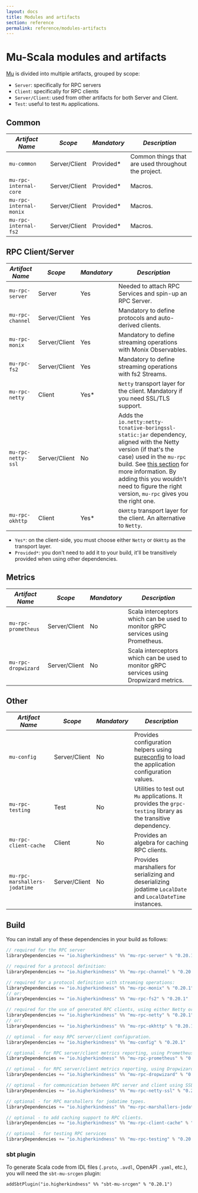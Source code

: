 ```yaml
---
layout: docs
title: Modules and artifacts
section: reference
permalink: reference/modules-artifacts
---
```


# Mu-Scala modules and artifacts

[Mu] is divided into multiple artifacts, grouped by scope:

* `Server`: specifically for RPC servers
* `Client`: specifically for RPC clients
* `Server/Client`: used from other artifacts for both Server and Client.
* `Test`: useful to test `Mu` applications.

## Common

| *Artifact Name*  | *Scope*  | *Mandatory*  | *Description*  |
|---|---|---|---|
| `mu-common`  | Server/Client  | Provided*  | Common things that are used throughout the project.  |
| `mu-rpc-internal-core`  | Server/Client  | Provided*  | Macros.  |
| `mu-rpc-internal-monix`  | Server/Client  | Provided*  | Macros.  |
| `mu-rpc-internal-fs2`  | Server/Client  | Provided*  | Macros.  |

## RPC Client/Server

| *Artifact Name*  | *Scope*  | *Mandatory*  | *Description*  |
|---|---|---|---|
| `mu-rpc-server`  | Server  | Yes  | Needed to attach RPC Services and spin-up an RPC Server. |
| `mu-rpc-channel`  | Server/Client  | Yes  | Mandatory to define protocols and auto-derived clients. |
| `mu-rpc-monix`  | Server/Client  | Yes  | Mandatory to define streaming operations with Monix Observables. |
| `mu-rpc-fs2`  | Server/Client  | Yes  | Mandatory to define streaming operations with fs2 Streams. |
| `mu-rpc-netty`  | Client  | Yes*  | `Netty` transport layer for the client. Mandatory if you need SSL/TLS support. |
| `mu-rpc-netty-ssl`  | Server/Client  | No  | Adds the `io.netty:netty-tcnative-boringssl-static:jar` dependency, aligned with the Netty version (if that's the case) used in the `mu-rpc` build. See [this section](https://github.com/grpc/grpc-java/blob/master/SECURITY.md#netty) for more information. By adding this you wouldn't need to figure the right version, `mu-rpc` gives you the right one. |
| `mu-rpc-okhttp`  | Client  | Yes*  | `OkHttp` transport layer for the client. An alternative to `Netty`. |

* `Yes*`: on the client-side, you must choose either `Netty` or `OkHttp` as the transport layer.
* `Provided*`: you don't need to add it to your build, it'll be transitively provided when using other dependencies.

## Metrics

| *Artifact Name*   | *Scope*  | *Mandatory*  | *Description*  |
|---|---|---|---|
| `mu-rpc-prometheus`  | Server/Client  | No  | Scala interceptors which can be used to monitor gRPC services using Prometheus.  |
| `mu-rpc-dropwizard`  | Server/Client  | No  | Scala interceptors which can be used to monitor gRPC services using Dropwizard metrics.  |

## Other

| *Artifact Name*  | *Scope*  | *Mandatory*  | *Description*  |
|---|---|---|---|
| `mu-config`  | Server/Client  | No  | Provides configuration helpers using [pureconfig] to load the application configuration values.  |
| `mu-rpc-testing`  | Test  | No  | Utilities to test out `Mu` applications. It provides the `grpc-testing` library as the transitive dependency.  |
| `mu-rpc-client-cache`  | Client  | No  | Provides an algebra for caching RPC clients.  |
| `mu-rpc-marshallers-jodatime`  | Server/Client  | No  | Provides marshallers for serializing and deserializing jodatime `LocalDate` and `LocalDateTime` instances.  |

## Build
You can install any of these dependencies in your build as follows:

[comment]: # (Start Replace)

```scala
// required for the RPC server
libraryDependencies += "io.higherkindness" %% "mu-rpc-server" % "0.20.1"

// required for a protocol definition:
libraryDependencies += "io.higherkindness" %% "mu-rpc-channel" % "0.20.1"

// required for a protocol definition with streaming operations:
libraryDependencies += "io.higherkindness" %% "mu-rpc-monix" % "0.20.1"
// or:
libraryDependencies += "io.higherkindness" %% "mu-rpc-fs2" % "0.20.1"

// required for the use of generated RPC clients, using either Netty or OkHttp as transport layer:
libraryDependencies += "io.higherkindness" %% "mu-rpc-netty" % "0.20.1"
// or:
libraryDependencies += "io.higherkindness" %% "mu-rpc-okhttp" % "0.20.1"

// optional - for easy RPC server/client configuration.
libraryDependencies += "io.higherkindness" %% "mu-config" % "0.20.1"

// optional - for RPC server/client metrics reporting, using Prometheus.
libraryDependencies += "io.higherkindness" %% "mu-rpc-prometheus" % "0.20.1"

// optional - for RPC server/client metrics reporting, using Dropwizard.
libraryDependencies += "io.higherkindness" %% "mu-rpc-dropwizard" % "0.20.1"

// optional - for communication between RPC server and client using SSL/TLS.
libraryDependencies += "io.higherkindness" %% "mu-rpc-netty-ssl" % "0.20.1"

// optional - for RPC marshallers for jodatime types.
libraryDependencies += "io.higherkindness" %% "mu-rpc-marshallers-jodatime" % "0.20.1"

// optional - to add caching support to RPC clients.
libraryDependencies += "io.higherkindness" %% "mu-rpc-client-cache" % "0.20.1"

// optional - for testing RPC services
libraryDependencies += "io.higherkindness" %% "mu-rpc-testing" % "0.20.1" % Test
```

### sbt plugin

To generate Scala code from IDL files (`.proto`, `.avdl`, OpenAPI `.yaml`,
etc.), you will need the `sbt-mu-srcgen` plugin:

```
addSbtPlugin("io.higherkindness" %% "sbt-mu-srcgen" % "0.20.1")
```

[comment]: # (End Replace)



[Avro]: https://avro.apache.org/
[FS2]: https://github.com/functional-streams-for-scala/fs2
[gRPC]: https://grpc.io/
[Monix]: https://monix.io/
[Mu]: https://github.com/higherkindness/mu-scala
[OpenAPI]: https://swagger.io/docs/specification/about/
[Protobuf]: https://developers.google.com/protocol-buffers
[pureconfig]: https://github.com/pureconfig/pureconfig
